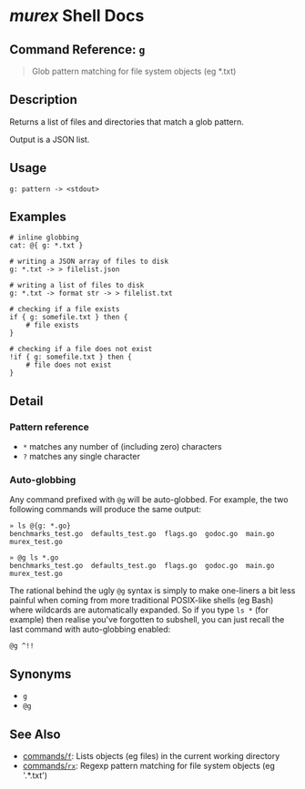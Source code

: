 # _murex_ Shell Docs

## Command Reference: `g`

> Glob pattern matching for file system objects (eg *.txt)

## Description

Returns a list of files and directories that match a glob pattern.

Output is a JSON list.

## Usage

    g: pattern -> <stdout>

## Examples

    # inline globbing
    cat: @{ g: *.txt }
    
    # writing a JSON array of files to disk
    g: *.txt -> > filelist.json
    
    # writing a list of files to disk
    g: *.txt -> format str -> > filelist.txt
    
    # checking if a file exists
    if { g: somefile.txt } then {
        # file exists
    }
    
    # checking if a file does not exist
    !if { g: somefile.txt } then {
        # file does not exist
    }

## Detail

### Pattern reference

* `*` matches any number of (including zero) characters
* `?` matches any single character

### Auto-globbing

Any command prefixed with `@g` will be auto-globbed. For example, the two
following commands will produce the same output:

    » ls @{g: *.go}
    benchmarks_test.go  defaults_test.go  flags.go  godoc.go  main.go  murex_test.go
    
    » @g ls *.go
    benchmarks_test.go  defaults_test.go  flags.go  godoc.go  main.go  murex_test.go
    
The rational behind the ugly `@g` syntax is simply to make one-liners a bit
less painful when coming from more traditional POSIX-like shells (eg Bash)
where wildcards are automatically expanded. So if you type `ls *` (for example)
then realise you've forgotten to subshell, you can just recall the last command
with auto-globbing enabled:

    @g ^!!

## Synonyms

* `g`
* `@g`


## See Also

* [commands/`f`](../commands/f.md):
  Lists objects (eg files) in the current working directory
* [commands/`rx`](../commands/rx.md):
  Regexp pattern matching for file system objects (eg '.*\.txt')